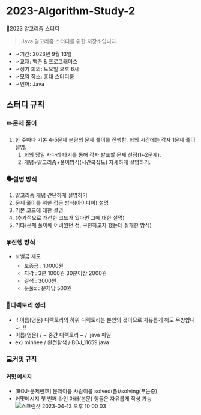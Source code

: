 # 2023-Algorithm-Study-2

📓2023 알고리즘 스터디

> Java 알고리즘 스터디를 위한 저장소입니다. 

- ✓기간: 2023년 9월 13일
- ✓교재: 백준 & 프로그래머스
- ✓정기 회의: 토요일 오후 6시
- ✓모임 장소: 홍대 스터디룸
- ✓언어: Java

## 스터디 규칙 

### ✏️문제 풀이

1. 한 주마다 기본 4-5문제 분량의 문제 풀이를 진행함. 회의 시간에는 각자 1문제 풀이 설명.
   1. 회의 당일 사다리 타기를 통해 각자 발표할 문제 선정(1~2문제).
   2. 개념+알고리즘+풀이방식(시간복잡도) 자세하게 설명하기.
   

### 🗣설명 방식

1. 알고리즘 개념 간단하게 설명하기
2. 문제 풀이를 위한 접근 방식(아이디어) 설명
3. 기본 코드에 대한 설명
4. (추가적으로 개선한 코드가 있다면 그에 대한 설명)
5. 기타(문제 풀이에 어려웠던 점, 구현하고자 했는데 실패한 방식)

### 🍀진행 방식

- ☠️벌금 제도
  - 보증금 : 10000원
  - 지각 : 3분 1000원 30분이상 2000원 
  - 결석 : 3000원
  - 문풀x : 문제당 500원
  
### 📂디렉토리 정리
  - ‼️ 이름(영문) 디렉토리의 하위 디렉토리는 본인의 것이므로 자유롭게 해도 무방합니다. ‼️
  - 이름(영문) / ~ 중간 디렉토리 ~ / .java 파일
  - ex) minhee / 완전탐색 / BOJ_11659.java
  
 
### 💻커밋 규칙
  #### 커밋 메시지
  - [BOJ-문제번호] 문제이름 사람이름 solved(품)/solving(푸는중)
  - 커밋메시지 첫 번째 라인 아래(본문) 행들은 자유롭게 작성 가능<br>
  ![스크린샷 2023-04-13 오후 10 00 03](https://user-images.githubusercontent.com/90172648/231766503-481bcdd7-46e7-43d4-a566-0339bdc9fd68.png)
